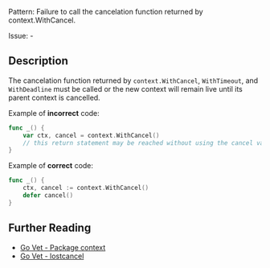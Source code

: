 Pattern: Failure to call the cancelation function returned by context.WithCancel.

Issue: -

## Description

The cancelation function returned by `context.WithCancel`, `WithTimeout`, and `WithDeadline` must be called or the new context will remain live until its parent context is cancelled.

Example of **incorrect** code:

```go
func _() {
	var ctx, cancel = context.WithCancel()
	// this return statement may be reached without using the cancel var
}
```

Example of **correct** code:

```go
func _() {
	ctx, cancel := context.WithCancel()
	defer cancel()
}
```

## Further Reading

* [Go Vet - Package context](https://golang.org/pkg/context/)
* [Go Vet - lostcancel](https://golang.org/cmd/vet/#hdr-Failure_to_call_the_cancelation_function_returned_by_WithCancel)
